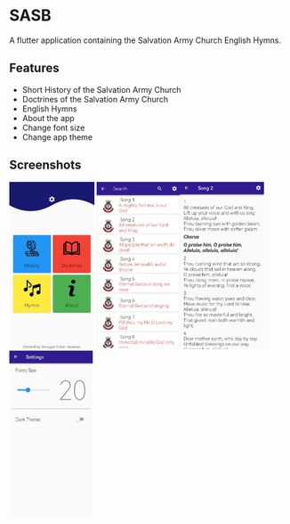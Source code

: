 # SASB

A flutter application containing the Salvation Army Church English Hymns.

## Features

- Short History of the Salvation Army Church
- Doctrines of the Salvation Army Church
- English Hymns
- About the app
- Change font size
- Change app theme

## Screenshots
<img src="homepage.jpg" height="300em" /> <img src="hymnpage.jpg" height="300em" /><img src="detailpage.jpg" height="300em" /><img src="settings.jpg" height="300em" />
